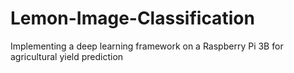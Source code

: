 # Lemon-Image-Classification
Implementing a deep learning framework on a Raspberry Pi 3B for agricultural yield prediction
